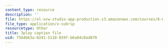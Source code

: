 ```yaml
---
content_type: resource
description: ''
file: https://ol-ocw-studio-app-production.s3.amazonaws.com/courses/8-04-quantum-physics-i-spring-2016/7564b63a02415110859fb6a84c0ad870_8Dxo4LPK_9w.vtt
file_type: application/x-subrip
resourcetype: Other
title: 3play caption file
uid: 7564b63a-0241-5110-859f-b6a84c0ad870
---
```

